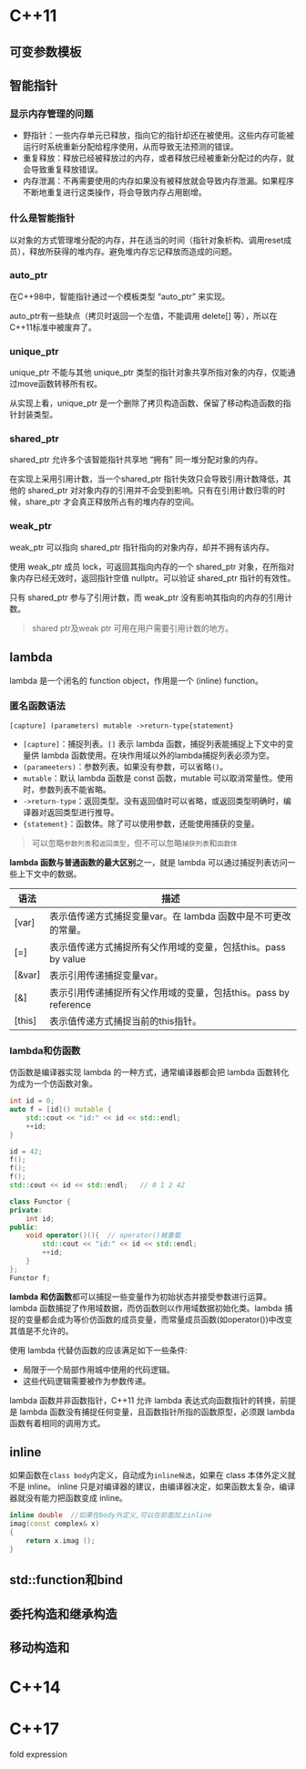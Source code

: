 # C++11

## 可变参数模板



## 智能指针

### 显示内存管理的问题

- 野指针：一些内存单元已释放，指向它的指针却还在被使用。这些内存可能被运行时系统重新分配给程序使用，从而导致无法预测的错误。
- 重复释放：释放已经被释放过的内存，或者释放已经被重新分配过的内存，就会导致重复释放错误。
- 内存泄漏：不再需要使用的内存如果没有被释放就会导致内存泄漏。如果程序不断地重复进行这类操作，将会导致内存占用剧增。

### 什么是智能指针

以对象的方式管理堆分配的内存，并在适当的时间（指针对象析构、调用reset成员），释放所获得的堆内存。避免堆内存忘记释放而造成的问题。

### auto_ptr

在C++98中，智能指针通过一个模板类型 “auto_ptr” 来实现。

auto_ptr有一些缺点（拷贝时返回一个左值，不能调用 delete[] 等），所以在 C++11标准中被废弃了。

### unique_ptr

unique_ptr 不能与其他 unique_ptr 类型的指针对象共享所指对象的内存，仅能通过move函数转移所有权。

从实现上看，unique_ptr 是一个删除了拷贝构造函数、保留了移动构造函数的指针封装类型。

### shared_ptr

shared_ptr 允许多个该智能指针共享地 “拥有” 同一堆分配对象的内存。

在实现上采用引用计数，当一个shared_ptr 指针失效只会导致引用计数降低，其他的 shared_ptr 对对象内存的引用并不会受到影响。只有在引用计数归零的时候，share_ptr 才会真正释放所占有的堆内存的空间。

### weak_ptr

weak_ptr 可以指向 shared_ptr 指针指向的对象内存，却并不拥有该内存。

使用 weak_ptr 成员 lock，可返回其指向内存的一个 shared_ptr 对象，在所指对象内存已经无效时，返回指针空值 nullptr。可以验证 shared_ptr 指针的有效性。

只有 shared_ptr 参与了引用计数，而 weak_ptr 没有影响其指向的内存的引用计数。

> shared ptr及weak ptr 可用在用户需要引用计数的地方。

## lambda

lambda 是一个闭名的 function object，作用是一个 (inline) function。

### 匿名函数语法
```[capture] (parameters) mutable ->return-type{statement} ```

- `[capture]`：捕捉列表。`[]` 表示 lambda 函数，捕捉列表能捕捉上下文中的变量供 lambda 函数使用。在块作用域以外的lambda捕捉列表必须为空。
- `(parameeters)`：参数列表。如果没有参数，可以省略`()`。
- `mutable`：默认 lambda 函数是 const 函数，mutable 可以取消常量性。使用时，参数列表不能省略。
- `->return-type`：返回类型。没有返回值时可以省略，或返回类型明确时，编译器对返回类型进行推导。
- `{statement}`：函数体。除了可以使用参数，还能使用捕获的变量。

> 可以忽略`参数列表`和`返回类型`，但不可以忽略```捕获列表```和```函数体```

**lambda 函数与普通函数的最大区别**之一，就是 lambda 可以通过捕捉列表访问一些上下文中的数据。

|语法 |描述|
|-|-|
|[var]|表示值传递方式捕捉变量var。在 lambda 函数中是不可更改的常量。|
|[=]|表示值传递方式捕捉所有父作用域的变量，包括this。pass by value|
|[&var]|表示引用传递捕捉变量var。|
|[&]| 表示引用传递捕捉所有父作用域的变量，包括this。pass by reference |
|[this]|表示值传递方式捕捉当前的this指针。|

### lambda和仿函数

仿函数是编译器实现 lambda 的一种方式，通常编译器都会把 lambda 函数转化为成为一个仿函数对象。

```c++
int id = 0;
auto f = [id]() mutable {
	std::cout << "id:" << id << std::endl;
	++id;
}

id = 42;
f();
f();
f();
std::cout << id << std::endl;   // 0 1 2 42
```

```c++
class Functor {
private:
    int id;
public:
	void operator()(){  // operator()被重载
        std::cout << "id:" << id << std::endl;
		++id;
    }  
};
Functor f;
```

**lambda 和仿函数**都可以捕捉一些变量作为初始状态并接受参数进行运算。lambda 函数捕捉了作用域数据，而仿函数则以作用域数据初始化类。lambda 捕捉的变量都会成为等价仿函数的成员变量，而常量成员函数(如operator())中改变其值是不允许的。

使用 lambda 代替仿函数的应该满足如下一些条件:

- 局限于一个局部作用城中使用的代码逻辑。
- 这些代码逻辑需要被作为参数传递。

lambda 函数并非函数指针，C++11 允许 lambda 表达式向函数指针的转换，前提是 lambda 函数没有捕捉任何变量，且函数指针所指的函数原型，必须跟 lambda 函数有着相同的调用方式。

## inline

如果函数在```class body```内定义，自动成为```inline候选```，如果在 class 本体外定义就不是 inline。
inline 只是对编译器的建议，由编译器决定，如果函数太复杂，编译器就没有能力把函数变成 inline。

```cpp     
inline double  //如果在body外定义,可以在前面加上inline 
imag(const complex& x)
{
    return x.imag ();
}
```

## std::function和bind

## 委托构造和继承构造



## 移动构造和





# C++14



# C++17

fold expression
